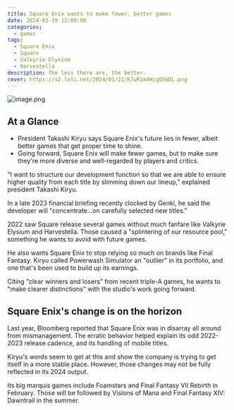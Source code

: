 ```yaml
---
title: Square Enix wants to make fewer, better games
date: 2024-01-19 12:00:00
categories:
  - games
tags:
  - Square Enix
  - Square
  - Valkyrie Elysium
  - Harvestella
description: The less there are, the better.
cover: https://s2.loli.net/2024/01/21/K7wR1m4HigO56DL.png
---
```

![image.png](https://s2.loli.net/2024/01/21/K7wR1m4HigO56DL.png)
## At a Glance
- President Takashi Kiryu says Square Enix's future lies in fewer, albeit better games that get proper time to shine.
- Going forward, Square Enix will make fewer games, but to make sure they're more diverse and well-regarded by players and critics.

"I want to structure our development function so that we are able to ensure higher quality from each title by slimming down our lineup," explained president Takashi Kiryu.

In a late 2023 financial briefing recently clocked by Genki, he said the developer will "concentrate...on carefully selected new titles."

2022 saw Square release several games without much fanfare like Valkyrie Elysium and Harvestella. Those caused a "splintering of our resource pool," something he wants to avoid with future games.


He also wants Square Enix to stop relying so much on brands like Final Fantasy. Kiryu called Powerwash Simulator an "outlier" in its portfolio, and one that's been used to build up its earnings.

Citing "clear winners and losers" from recent triple-A games, he wants to "make clearer distinctions" with the studio's work going forward.

## Square Enix's change is on the horizon

Last year, Bloomberg reported that Square Enix was in disarray all around from mismanagement. The erratic behavior helped explain its odd 2022-2023 release cadence, and its handling of mobile titles.

Kiryu's words seem to get at this and show the company is trying to get itself in a more stable place. However, those changes may not be fully reflected in its 2024 output.

Its big marquis games include Foamstars and Final Fantasy VII Rebirth in February. Those will be followed by Visions of Mana and Final Fantasy XIV: Dawntrail in the summer.
